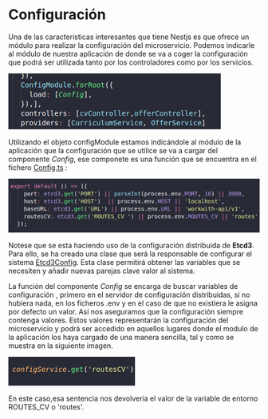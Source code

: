 # Configuración

Una de las características interesantes que tiene Nestjs es que ofrece un módulo para realizar la configuración del microservicio. Podemos indicarle al módulo de nuestra aplicación de donde se va a coger la configuración que podrá ser utilizada tanto por los controladores como por los servicios.

![configModule](/IMG/configModule.png)

Utilizando el objeto configModule estamos indicándole al módulo de la aplicación que la configuración que se utilice se va a cargar del componente *Config*, ese componete es una función que se encuentra en el fichero [Config.ts](/src/Config.ts) :

 ![configComponent.png](/IMG/configComponent.png)

 Notese que se esta haciendo uso de la configuración distribuida de **Etcd3**. Para ello, se ha creado una clase que será la responsable de configurar el sistema [Etcd3Config](/src/Etcd3Config.ts). Esta clase permitirá obtener las variables que se necesiten y añadir nuevas parejas clave valor al sistema.

 La función del componente *Config* se encarga de buscar variables de configuración , primero en el servidor de configuración distribuidas, si no hubiera nada, en los ficheros .env y en el caso de que no existiera le asigna por defecto un valor. Así nos aseguramos que la configuración siempre contenga valores. Estos valores representarán la configuración del microservicio y podrá ser accedido en aquellos lugares donde el modulo de la aplicación los haya cargado de una manera sencilla, tal y como se muestra en la siguiente imagen.

 ![getConfig.png](/IMG/getConfig.png)

 En este caso,esa sentencia nos devolvería el valor de la variable de entorno ROUTES_CV o 'routes'.  
